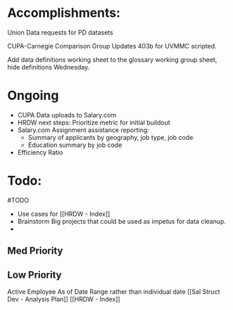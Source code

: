 # Accomplishments:
Union Data requests for PD datasets

CUPA-Carnegie Comparison Group Updates
403b for UVMMC scripted.

Add data definitions working sheet to the glossary working group sheet, hide definitions Wednesday.



# Ongoing
- CUPA Data uploads to Salary.com
- HRDW next steps: Prioritize metric for initial buildout
- Salary.com Assignment assistance reporting:
	- Summary of applicants by geography, job type, job code
	- Education summary by job code
- Efficiency Ratio 

# Todo:
#TODO
- Use cases for [[HRDW - Index]]
- Brainstorm Big projects that could be used as impetus for data cleanup.
- 
## Med Priority


## Low Priority
Active Employee As of Date Range rather than individual date
[[Sal Struct Dev - Analysis Plan]]
[[HRDW - Index]]


